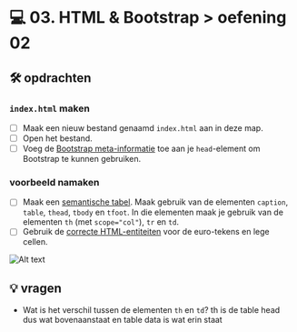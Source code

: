 # 💻 03. HTML & Bootstrap > oefening 02

## 🛠️ opdrachten

### `index.html` maken

- [ ] Maak een nieuw bestand genaamd `index.html` aan in deze map.
- [ ] Open het bestand.
- [ ] Voeg de [Bootstrap meta-informatie](/README.md) toe aan je `head`-element om Bootstrap te kunnen gebruiken.

### voorbeeld namaken

- [ ] Maak een [semantische tabel](https://apwt.gitbook.io/g_webtechnologie/html/html-tabellen). Maak gebruik van de elementen `caption`, `table`, `thead`, `tbody` en `tfoot`. In die elementen maak je gebruik van de elementen `th` (met `scope="col"`), `tr` en `td`.
- [ ] Gebruik de [correcte HTML-entiteiten](https://apwt.gitbook.io/g_webtechnologie/html/html-speciale-karakters) voor de euro-tekens en lege cellen.

![Alt text](image.png)

## 💡 vragen

- Wat is het verschil tussen de elementen `th` en `td`?
th is de table head dus wat bovenaanstaat en table data is wat erin staat
